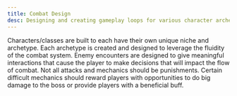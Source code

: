 ```yaml
---
title: Combat Design
desc: Designing and creating gameplay loops for various character archetypes
---
```


Characters/classes are built to each have their own unique niche and archetype. Each archetype is created and designed 
to leverage the fluidity of the combat system. Enemy encounters are designed to give meaningful interactions
that cause the player to make decisions that will impact the flow of combat. Not all attacks and mechanics should be
punishments. Certain difficult mechanics should reward players with opportunities to do big damage to the boss or provide players
with a beneficial buff.
